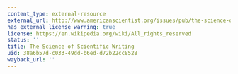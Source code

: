 ```yaml
---
content_type: external-resource
external_url: http://www.americanscientist.org/issues/pub/the-science-of-scientific-writing/1
has_external_license_warning: true
license: https://en.wikipedia.org/wiki/All_rights_reserved
status: ''
title: The Science of Scientific Writing
uid: 38a6b57d-c033-49dd-b6ed-d72b22cc8528
wayback_url: ''
---
```

